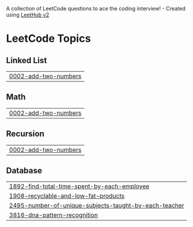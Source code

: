 A collection of LeetCode questions to ace the coding interview! - Created using [LeetHub v2](https://github.com/arunbhardwaj/LeetHub-2.0)
<!---LeetCode Topics Start-->
# LeetCode Topics
## Linked List
|  |
| ------- |
| [0002-add-two-numbers](https://github.com/ye21iin/leetcode/tree/master/0002-add-two-numbers) |
## Math
|  |
| ------- |
| [0002-add-two-numbers](https://github.com/ye21iin/leetcode/tree/master/0002-add-two-numbers) |
## Recursion
|  |
| ------- |
| [0002-add-two-numbers](https://github.com/ye21iin/leetcode/tree/master/0002-add-two-numbers) |
## Database
|  |
| ------- |
| [1892-find-total-time-spent-by-each-employee](https://github.com/ye21iin/leetcode/tree/master/1892-find-total-time-spent-by-each-employee) |
| [1908-recyclable-and-low-fat-products](https://github.com/ye21iin/leetcode/tree/master/1908-recyclable-and-low-fat-products) |
| [2495-number-of-unique-subjects-taught-by-each-teacher](https://github.com/ye21iin/leetcode/tree/master/2495-number-of-unique-subjects-taught-by-each-teacher) |
| [3816-dna-pattern-recognition](https://github.com/ye21iin/leetcode/tree/master/3816-dna-pattern-recognition) |
<!---LeetCode Topics End-->